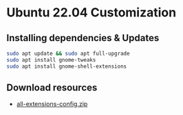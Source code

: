 # Ubuntu 22.04 Customization

## Installing dependencies & Updates

```bash
sudo apt update && sudo apt full-upgrade
sudo apt install gnome-tweaks
sudo apt install gnome-shell-extensions
```

## Download resources

- [all-extensions-config.zip](resources/all-extensions-config.zip)

